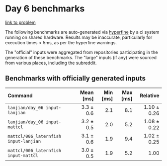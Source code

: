 # Day 6 benchmarks

[link to problem](http://adventofcode.com/2021/day/6)

The following benchmarks are auto-generated via [hyperfine](https://github.com/sharkdp/hyperfine) by a ci system running on shared hardware. Results may be inaccurate, particularly for execution times < 5ms, as per the hyperfine warnings.

The "official" inputs were aggregated from repositories participating in the generation of these benchmarks. The "large" inputs (if any) were sourced from various places, including the subreddit.

## Benchmarks with officially generated inputs
| Command | Mean [ms] | Min [ms] | Max [ms] | Relative |
|:---|---:|---:|---:|---:|
| `lanjian/day_06 input-lanjian` | 3.3 ± 0.6 | 2.1 | 8.1 | 1.10 ± 0.26 |
| `lanjian/day_06 input-mattcl` | 3.2 ± 0.5 | 2.0 | 5.2 | 1.08 ± 0.22 |
| `mattcl/006_laternfish input-lanjian` | 3.1 ± 0.6 | 1.9 | 9.4 | 1.02 ± 0.25 |
| `mattcl/006_laternfish input-mattcl` | 3.0 ± 0.5 | 1.9 | 5.2 | 1.00 |
